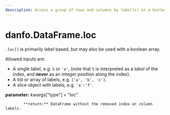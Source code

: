 ```yaml
---
description: Access a group of rows and columns by label(s) or a boolean array.
---
```


# danfo.DataFrame.loc

`.loc[]` is primarily label based, but may also be used with a boolean array.

Allowed inputs are:

* A single label, e.g. `5` or `'a'`, \(note that `5` is interpreted as a _label_ of the index, and **never** as an integer position along the index\).
* A list or array of labels, e.g. `['a', 'b', 'c']`.
* A slice object with labels, e.g. `'a':'f'`.

**parameter:** kwargs\["type"\] = "loc"

            **return:** DataFrame without the removed index or column labels.


